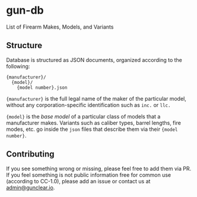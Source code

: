 # gun-db
List of Firearm Makes, Models, and Variants

## Structure

Database is structured as JSON documents, organized according to the following:
```
{manufacturer}/
  {model}/
    {model number}.json
```

`{manufacturer}` is the full legal name of the maker of the particular model,
without any corporation-specific identification such as `inc.` or `llc.`

`{model}` is the *base model* of a particular class of models that a manufacturer makes.
Variants such as caliber types, barrel lengths, fire modes, etc. go inside the `json` files
that describe them via their `{model number}`.

## Contributing

If you see something wrong or missing, please feel free to add them via PR.
If you feel something is not public information free for common use (according to CC-1.0),
please add an issue or contact us at [admin@gunclear.io](mailto:admin@gunclear.io).
